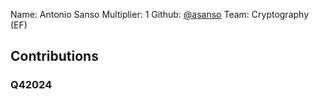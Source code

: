 Name: Antonio Sanso
Multiplier: 1
Github: [@asanso](https://github.com/asanso)
Team: Cryptography (EF)

## Contributions
### Q42024
